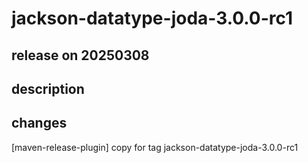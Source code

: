 # jackson-datatype-joda-3.0.0-rc1

## release on 20250308

## description

## changes

[maven-release-plugin] copy for tag jackson-datatype-joda-3.0.0-rc1

